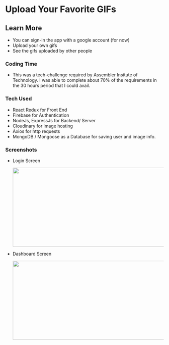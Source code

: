 # Upload Your Favorite GIFs

## Learn More

- You can sign-in the app with a google account (for now)
- Upload your own gifs
- See the gifs uploaded by other people

### Coding Time

- This was a tech-challenge required by Assembler Insitute of Technology. I was able to complete about 70% of the requirements in the 30 hours period that I could avail.

### Tech Used

- React Redux for Front End
- Firebase for Authentication
- NodeJs, ExpressJs for Backend/ Server
- Cloudinary for image hosting
- Axios for http requests
- MongoDB / Mongoose as a Database for saving user and image info.

### Screenshots

- Login Screen
 
  <img src="https://user-images.githubusercontent.com/85195876/155417713-15816262-79bb-4610-a60f-ed4421b70020.png" width="500" height="250" />

- Dashboard Screen

  <img src="https://user-images.githubusercontent.com/85195876/155417742-7065abb3-19f3-46ce-a9d0-84ea7c692d1b.png"  width="500" height="250"/>
